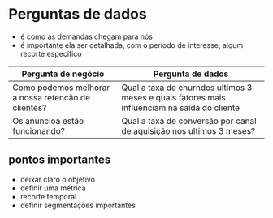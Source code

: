 # Perguntas de dados

- é como as demandas chegam para nós
- é importante ela ser detalhada, com o período de interesse, algum recorte específico

| Pergunta de negócio | Pergunta de dados|
|---|---|
| Como podemos melhorar a nossa retencão de clientes? | Qual a taxa de churndos ultimos 3 meses e quais fatores mais influenciam na saída do cliente|
| Os anúncioa estão funcionando? | Qual a taxa de conversão por canal de aquisição nos ultimos 3 meses? |

## pontos importantes

- deixar claro o objetivo
- definir uma métrica
- recorte temporal
- definir segmentações importantes


